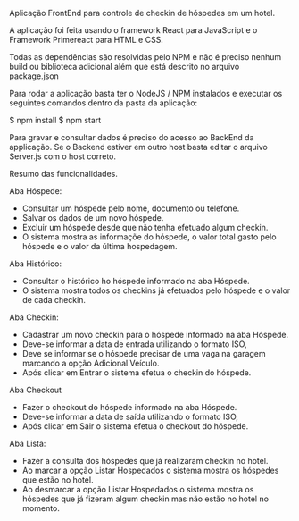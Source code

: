 Aplicação FrontEnd para controle de checkin de hóspedes em um hotel.

A aplicação foi feita usando o framework React para JavaScript e o Framework Primereact para HTML e CSS.

Todas as dependências são resolvidas pelo NPM e não é preciso nenhum build ou biblioteca adicional além que está descrito no arquivo package.json

Para rodar a aplicação basta ter o NodeJS / NPM instalados e executar os seguintes comandos dentro da pasta da aplicação:

$ npm install
$ npm start

Para gravar e consultar dados é preciso do acesso ao BackEnd da applicação.
Se o Backend estiver em outro host basta editar o arquivo Server.js com o host correto.

Resumo das funcionalidades.

Aba Hóspede:
- Consultar um hóspede pelo nome, documento ou telefone.
- Salvar os dados de um novo hóspede.
- Excluir um hóspede desde que não tenha efetuado algum checkin.
- O sistema mostra as informaçõe do hóspede, o valor total gasto pelo hóspede e o valor da última hospedagem.

Aba Histórico:
- Consultar o histórico ho hóspede informado na aba Hóspede.
- O sistema mostra todos os checkins já efetuados pelo hóspede e o valor de cada checkin.

Aba Checkin:
- Cadastrar um novo checkin para o hóspede informado na aba Hóspede.
- Deve-se informar a data de entrada utilizando o formato ISO,
- Deve se informar se o hóspede precisar de uma vaga na garagem marcando a opção Adicional Veículo.
- Após clicar em Entrar o sistema efetua o checkin do hóspede.

Aba Checkout
- Fazer o checkout do hóspede informado na aba Hóspede.
- Deve-se informar a data de saída utilizando o formato ISO,
- Após clicar em Sair o sistema efetua o checkout do hóspede.

Aba Lista:
- Fazer a consulta dos hóspedes que já realizaram checkin no hotel.
- Ao marcar a opção Listar Hospedados o sistema mostra os hóspedes que estão no hotel.
- Ao desmarcar a opção Listar Hospedados o sistema mostra os hóspedes que já fizeram algum checkin mas não estão no hotel no momento.








